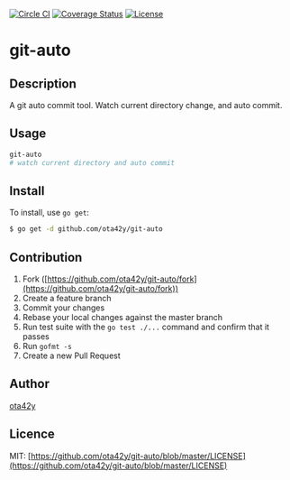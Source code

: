 [![Circle CI](https://circleci.com/gh/ota42y/git-auto.svg?style=svg)](https://circleci.com/gh/ota42y/git-auto)
[![Coverage Status](https://coveralls.io/repos/ota42y/git-auto/badge.svg?branch=master&service=github)](https://coveralls.io/github/ota42y/git-auto?branch=master)
[![License](https://img.shields.io/github/license/mashape/apistatus.svg)](https://github.com/ota42y/git-auto/blob/master/LICENSE)

# git-auto

## Description
A git auto commit tool.
Watch current directory change, and auto commit.

## Usage

```bash
git-auto
# watch current directory and auto commit
```

## Install

To install, use `go get`:

```bash
$ go get -d github.com/ota42y/git-auto
```

## Contribution

1. Fork ([https://github.com/ota42y/git-auto/fork](https://github.com/ota42y/git-auto/fork))
1. Create a feature branch
1. Commit your changes
1. Rebase your local changes against the master branch
1. Run test suite with the `go test ./...` command and confirm that it passes
1. Run `gofmt -s`
1. Create a new Pull Request

## Author

[ota42y](https://github.com/ota42y)

## Licence
MIT: [https://github.com/ota42y/git-auto/blob/master/LICENSE](https://github.com/ota42y/git-auto/blob/master/LICENSE)

